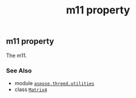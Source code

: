 ﻿---
title: m11 property
second_title: Aspose.3D for Python via .NET API References
description: 
type: docs
weight: 210
url: /python-net/aspose.threed.utilities/matrix4/m11/
is_root: false
---

## m11 property


The m11.

### See Also
* module [`aspose.threed.utilities`](../../)
* class [`Matrix4`](/3d/python-net/aspose.threed.utilities/matrix4)
